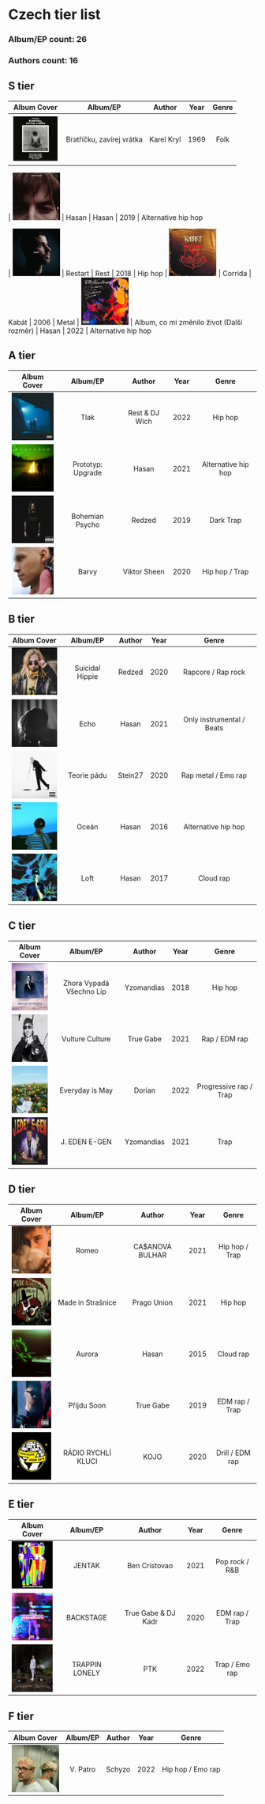 # Czech tier list

### Album/EP count: 26

### Authors count: 16

## S tier

| Album Cover   |      Album/EP      |  Author | Year | Genre |
|:--------:|:------------------:|:------------:|:----:|:-----:|
| <img src="/images/bratricku_zavirej_vratka.jpg" alt="Image not found" width="96" height="96"/>  | Bratříčku, zavírej vrátka | Karel Kryl | 1969 | Folk

| <img src="/images/hasan.jpg" alt="Image not found" width="96" height="96"/> |  Hasan | Hasan | 2019 | Alternative hip hop

| <img src="/images/restart.jpg" alt="Image not found" width="96" height="96"/> |  Restart |  Rest | 2018 | Hip hop
| <img src="/images/corrida.jpg" alt="Image not found" width="96" height="96"/> |  Corrida |  Kabát | 2006 | Metal
| <img src="/images/album_co_mi_zmenilo_zivot_rozmer.jpg" alt="Image not found" width="96" height="96"/>  | Album, co mi změnilo život (Další rozměr) | Hasan | 2022 | Alternative hip hop

## A tier
| Album Cover   |      Album/EP      |  Author | Year | Genre |
|:--------:|:------------------:|:------------:|:----:|:-----:|
| <img src="/images/tlak.jpg" alt="Image not found" width="96" height="96"/> | Tlak | Rest & DJ Wich | 2022 | Hip hop
| <img src="/images/prototyp_upgrade.jpg" alt="Image not found" width="96" height="96"/> |  Prototyp: Upgrade | Hasan | 2021 | Alternative hip hop
| <img src="/images/bohemian_psycho.jpg" alt="Image not found" width="96" height="96"/> | Bohemian Psycho | Redzed | 2019 | Dark Trap
| <img src="/images/barvy.jpg" alt="Image not found" width="96" height="96"/> | Barvy | Viktor Sheen | 2020 | Hip hop / Trap

## B tier
| Album Cover   |      Album/EP      |  Author | Year | Genre |
|:--------:|:------------------:|:------------:|:----:|:-----:|
| <img src="/images/suicidal_hippie.jpg" alt="Image not found" width="96" height="96"/> | Suicidal Hippie | Redzed | 2020 | Rapcore / Rap rock
| <img src="/images/echo.jpg" alt="Image not found" width="96" height="96"/> |  Echo | Hasan | 2021 | Only instrumental / Beats
| <img src="/images/teorie_padu.jpg" alt="Image not found" width="96" height="96"/> | Teorie pádu | Stein27 | 2020 | Rap metal / Emo rap
| <img src="/images/ocean.jpg" alt="Image not found" width="96" height="96"/> |  Oceán | Hasan | 2016 | Alternative hip hop
| <img src="/images/loft.jpg" alt="Image not found" width="96" height="96"/> |  Loft | Hasan | 2017 | Cloud rap


## C tier
| Album Cover   |      Album/EP      |  Author | Year | Genre |
|:--------:|:------------------:|:------------:|:----:|:-----:|
| <img src="/images/zhora_vypada_vsechno_lip.jpg" alt="Image not found" width="96" height="96"/> |  Zhora Vypadá Všechno Líp | Yzomandias | 2018 | Hip hop
| <img src="/images/vulture_culture.jpg" alt="Image not found" width="96" height="96"/> | Vulture Culture | True Gabe | 2021 | Rap / EDM rap
| <img src="/images/everyday_is_may.jpg" alt="Image not found" width="96" height="96"/> | Everyday is May | Dorian | 2022 | Progressive rap / Trap
| <img src="/images/j_eden_egen.jpg" alt="Image not found" width="96" height="96"/>  |  J. EDEN E-GEN | Yzomandias | 2021 | Trap

## D tier
| Album Cover   |      Album/EP      |  Author | Year | Genre |
|:--------:|:------------------:|:------------:|:----:|:-----:|
| <img src="/images/romeo.jpg" alt="Image not found" width="96" height="96"/> |  Romeo | CA$ANOVA BULHAR | 2021 | Hip hop / Trap
| <img src="/images/made_in_strasnice.jpg" alt="Image not found" width="96" height="96"/> | Made in Strašnice | Prago Union | 2021 | Hip hop
| <img src="/images/aurora.jpg" alt="Image not found" width="96" height="96"/> |  Aurora | Hasan | 2015 | Cloud rap
| <img src="/images/prijdu_soon.jpg" alt="Image not found" width="96" height="96"/> |  Přijdu Soon | True Gabe | 2019 | EDM rap / Trap
| <img src="/images/radio_rychli_kluci.jpg" alt="Image not found" width="96" height="96"/> |  RÁDIO RYCHLÍ KLUCI | KOJO | 2020 | Drill / EDM rap

## E tier
| Album Cover   |      Album/EP      |  Author | Year | Genre |
|:--------:|:------------------:|:------------:|:----:|:-----:|
| <img src="/images/jentak.jpg" alt="Image not found" width="96" height="96"/> | JENTAK | Ben Cristovao | 2021 | Pop rock / R&B
| <img src="/images/backstage.jpg" alt="Image not found" width="96" height="96"/>  | BACKSTAGE | True Gabe & DJ Kadr | 2020 | EDM rap / Trap
| <img src="/images/trappin_lonely.jpg" alt="Image not found" width="96" height="96"/> |  TRAPPIN LONELY | PTK | 2022 | Trap / Emo rap


## F tier
| Album Cover   |      Album/EP      |  Author | Year | Genre |
|:--------:|:------------------:|:------------:|:----:|:-----:|
| <img src="/images/v_patro.jpg" alt="Image not found" width="96" height="96"/> |  V. Patro | Schyzo | 2022 | Hip hop / Emo rap
